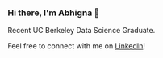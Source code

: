 ### Hi there, I'm Abhigna 👋
Recent UC Berkeley Data Science Graduate.

Feel free to connect with me on [LinkedIn](https://www.linkedin.com/in/abhigna-kodipyaka/)! 


<!--
**abhignakodipyaka/abhignakodipyaka** is a ✨ _special_ ✨ repository because its `README.md` (this file) appears on your GitHub profile.

Here are some ideas to get you started:

- 🔭 I’m currently working on ...
- 🌱 I’m currently learning ...
- 👯 I’m looking to collaborate on ...
- 🤔 I’m looking for help with ...
- 💬 Ask me about ...
- 📫 How to reach me: ...
- 😄 Pronouns: ...
- ⚡ Fun fact: ...
-->
